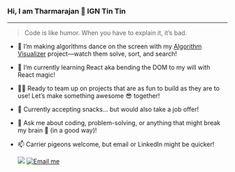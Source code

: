 ### Hi, I am Tharmarajan 👋 IGN Tin Tin

___



> Code is like humor. When you have to explain it, it’s bad.

- 🔭 I’m making algorithms dance on the screen with my [Algorithm Visualizer](https://algorithmvisualizer.in/) project—watch them solve, sort, and search!
- 🌱 I’m currently learning React aka bending the DOM to my will with React magic!
- 👯‍♂️ Ready to team up on projects that are as fun to build as they are to use! Let’s make something awesome 😎 together!
- 🍪 Currently accepting snacks… but would also take a job offer!
- 💬 Ask me about coding, problem-solving, or anything that might break my brain 🤯 (in a good way)!
- 📫 Carrier pigeons welcome, but email or LinkedIn might be quicker!
  <br>
  
  [<img src="https://img.shields.io/badge/LinkedIn-0077B5?style=for-the-badge&logo=linkedin&logoColor=white" />]([https://www.linkedin.com/in/hareesh-r/](https://www.linkedin.com/in/tharmarajan/))
[![Email me](https://img.shields.io/badge/📬_Email_me-blue?style=for-the-badge)](mailto:tharmarajan012@gmail.com)





<!--
**tintino7/tintino7** is a ✨ _special_ ✨ repository because its `README.md` (this file) appears on your GitHub profile.

Here are some ideas to get you started:

- 🔭 I’m currently working on ...
- 🌱 I’m currently learning ...
- 👯 I’m looking to collaborate on ...
- 🤔 I’m looking for help with ...
- 💬 Ask me about ...
- 📫 How to reach me: ...
- 😄 Pronouns: ...
- ⚡ Fun fact: ...
-->
